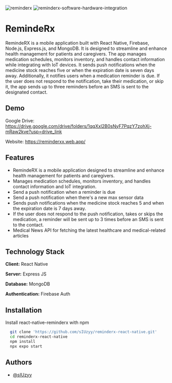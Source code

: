 ![reminderx](https://github.com/user-attachments/assets/cb388903-1a12-455e-9841-fe14cc593eb1)
![reminderx-software-hardware-integration](https://github.com/user-attachments/assets/01216e91-8650-4453-8bca-0b33a123a79a)


# RemindeRx

RemindeRX is a mobile application built with React Native, Firebase, Node.js, Express.js, and MongoDB. It is designed to streamline and enhance health management for patients and caregivers. The app manages medication schedules, monitors inventory, and handles contact information while integrating with IoT devices. It sends push notifications when the medicine stock reaches five or when the expiration date is seven days away. Additionally, it notifies users when a medication reminder is due. If the user does not respond to the notification, take their medication, or skip it, the app sends up to three reminders before an SMS is sent to the designated contact.


## Demo
Google Drive: https://drive.google.com/drive/folders/1qqXxl2B0sNyF7PqzY7zohXj-mRaw2kve?usp=drive_link

Website: https://reminderxx.web.app/



## Features

- RemindeRX is a mobile application designed to streamline and enhance health management for patients and caregivers.
- Manages medication schedules, monitors inventory, and handles contact information and IoT integration.
- Send a push notification when a reminder is due
- Send a push notification when there's a new max sensor data
- Sends push notifications when the medicine stock reaches 5 and when the expiration date is 7 days away.
- If the user does not respond to the push notification, takes or skips the medication, a reminder will be sent up to 3 times before an SMS is sent to the contact.
- Medical News API for fetching the latest healthcare and medical-related articles






## Technology Stack

**Client:** React Native

**Server:** Express JS 

**Database:** MongoDB

**Authentication:** Firebase Auth






## Installation

Install react-native-reminderx with npm

```bash
  git clone 'https://github.com/sIUzyy/reminderx-react-native.git'
  cd reminderx-react-native
  npm install 
  npx expo start
```
    
## Authors

- [@sIUzyy](https://github.com/sIUzyy)

